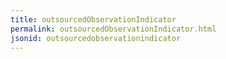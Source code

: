 ```yaml
---
title: outsourcedObservationIndicator
permalink: outsourcedObservationIndicator.html
jsonid: outsourcedobservationindicator
---
```

